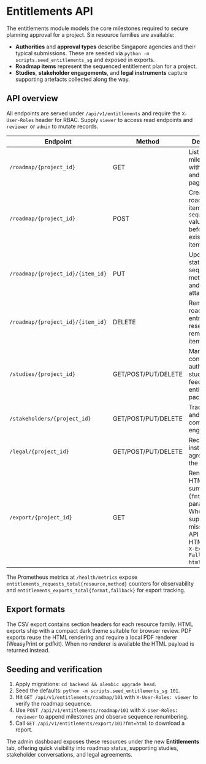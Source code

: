 # Entitlements API

The entitlements module models the core milestones required to secure planning
approval for a project. Six resource families are available:

* **Authorities** and **approval types** describe Singapore agencies and their
  typical submissions. These are seeded via
  `python -m scripts.seed_entitlements_sg` and exposed in exports.
* **Roadmap items** represent the sequenced entitlement plan for a project.
* **Studies**, **stakeholder engagements**, and **legal instruments** capture
  supporting artefacts collected along the way.

## API overview

All endpoints are served under `/api/v1/entitlements` and require the
`X-User-Roles` header for RBAC. Supply `viewer` to access read endpoints and
`reviewer` or `admin` to mutate records.

| Endpoint | Method | Description |
|----------|--------|-------------|
| `/roadmap/{project_id}` | GET | List roadmap milestones with `limit` and `offset` pagination. |
| `/roadmap/{project_id}` | POST | Create a roadmap item. Optional `sequence` values insert before existing items. |
| `/roadmap/{project_id}/{item_id}` | PUT | Update status, sequence, metadata, and attachments. |
| `/roadmap/{project_id}/{item_id}` | DELETE | Remove a roadmap entry and resequence remaining items. |
| `/studies/{project_id}` | GET/POST/PUT/DELETE | Manage consultant or authority studies feeding the entitlement package. |
| `/stakeholders/{project_id}` | GET/POST/PUT/DELETE | Track agency and community engagements. |
| `/legal/{project_id}` | GET/POST/PUT/DELETE | Record legal instruments agreed during the process. |
| `/export/{project_id}` | GET | Render CSV, HTML, or PDF summaries (`fmt` query parameter). When PDF support is missing the API returns HTML with an `X-Export-Fallback: html` header. |

The Prometheus metrics at `/health/metrics` expose
`entitlements_requests_total{resource,method}` counters for observability and
`entitlements_exports_total{format,fallback}` for export tracking.

## Export formats

The CSV export contains section headers for each resource family. HTML exports
ship with a compact dark theme suitable for browser review. PDF exports reuse
the HTML rendering and require a local PDF renderer (WeasyPrint or pdfkit). When
no renderer is available the HTML payload is returned instead.

## Seeding and verification

1. Apply migrations: `cd backend && alembic upgrade head`.
2. Seed the defaults: `python -m scripts.seed_entitlements_sg 101`.
3. Hit `GET /api/v1/entitlements/roadmap/101` with `X-User-Roles: viewer` to
   verify the roadmap sequence.
4. Use `POST /api/v1/entitlements/roadmap/101` with `X-User-Roles: reviewer` to
   append milestones and observe sequence renumbering.
5. Call `GET /api/v1/entitlements/export/101?fmt=html` to download a report.

The admin dashboard exposes these resources under the new **Entitlements** tab,
offering quick visibility into roadmap status, supporting studies, stakeholder
conversations, and legal agreements.
